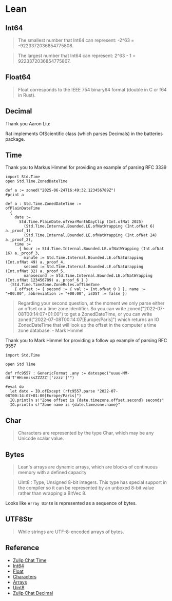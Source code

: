 # Lean

## Int64

> The smallest number that Int64 can represent: -2^63 = -9223372036854775808.

> The largest number that Int64 can represent: 2^63 - 1 = 9223372036854775807.

## Float64

> Float corresponds to the IEEE 754 binary64 format (double in C or f64 in Rust).

## Decimal

Thank you Aaron Liu:

Rat implements OfScientific class (which parses Decimals) in the batteries package.

## Time

Thank you to Markus Himmel for providing an example of parsing RFC 3339

```
import Std.Time
open Std.Time.ZonedDateTime

def a := zoned("2025-06-24T16:49:32.123456789Z")
#print a

def a : Std.Time.ZonedDateTime :=
ofPlainDateTime
  {
    date :=
      Std.Time.PlainDate.ofYearMonthDayClip (Int.ofNat 2025)
        (Std.Time.Internal.Bounded.LE.ofNatWrapping (Int.ofNat 6) a._proof_1)
        (Std.Time.Internal.Bounded.LE.ofNatWrapping (Int.ofNat 24) a._proof_2),
    time :=
      { hour := Std.Time.Internal.Bounded.LE.ofNatWrapping (Int.ofNat 16) a._proof_3,
        minute := Std.Time.Internal.Bounded.LE.ofNatWrapping (Int.ofNat 49) a._proof_4,
        second := Std.Time.Internal.Bounded.LE.ofNatWrapping (Int.ofNat 32) a._proof_5,
        nanosecond := Std.Time.Internal.Bounded.LE.ofNatWrapping (Int.ofNat 123456789) a._proof_6 } }
  (Std.Time.TimeZone.ZoneRules.ofTimeZone
    { offset := { second := { val := Int.ofNat 0 } }, name := "+00:00", abbreviation := "+00:00", isDST := false })
```

> Regarding your second question, at the moment we only parse either an offset or a time zone identifier. So you can write zoned("2022-07-08T00:14:07+01:00") to get a ZonedDateTime, or you can write zoned("2022-07-08T00:14:07[Europe/Paris]") which returns an IO ZonedDateTime that will look up the offset in the computer's time zone database. - Mark Himmel

Thank you to Mark Himmel for providing a follow up example of parsing RFC 9557

```
import Std.Time

open Std Time

def rfc9557 : GenericFormat .any := datespec("uuuu-MM-dd'T'HH:mm:ssZZZZZ'['zzzz']'")

#eval do
  let date ← IO.ofExcept (rfc9557.parse "2022-07-08T00:14:07+01:00[Europe/Paris]")
  IO.println s!"Zone offset is {date.timezone.offset.second} seconds"
  IO.println s!"Zone name is {date.timezone.name}"
```

## Char

> Characters are represented by the type Char, which may be any Unicode scalar value.

## Bytes

> Lean's arrays are dynamic arrays, which are blocks of continuous memory with a defined capacity

> UInt8 : Type, Unsigned 8-bit integers. This type has special support in the compiler so it can be represented by an unboxed 8-bit value rather than wrapping a BitVec 8.

Looks like `Array UInt8` is represented as a sequence of bytes.

## UTF8Str

> While strings are UTF-8-encoded arrays of bytes.

## Reference

* [Zulip Chat Time](https://leanprover.zulipchat.com/#narrow/channel/113488-general/topic/.E2.9C.94.20parsing.20DateTime.20in.20format.20RFC.203339.20including.20nanoseconds/with/525925329)
* [Int64](https://lean-lang.org/doc/reference/latest//Basic-Types/Fixed-Precision-Integers/#fixed-ints)
* [Float](https://lean-lang.org/doc/reference/latest//Basic-Types/Floating-Point-Numbers/#Float)
* [Characters](https://lean-lang.org/doc/reference/latest//Basic-Types/Characters/)
* [Arrays](https://lean-lang.org/doc/reference/latest/Basic-Types/Arrays/)
* [Uint8](https://lean-lang.org/doc/reference/latest//Basic-Types/Fixed-Precision-Integers/#UInt8___ofBitVec)
* [Zulip Chat Decimal](https://leanprover.zulipchat.com/#narrow/channel/113488-general/topic/.E2.9C.94.20parsing.20of.20arbitrary.20precision.20decimals.20in.20ISO.206093.20format/with/526208159)